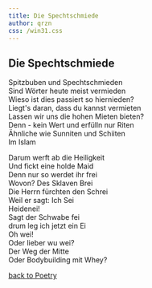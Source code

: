 ```yaml
---
title: Die Spechtschmiede
author: qrzn
css: /win31.css
---
```


## Die Spechtschmiede  
  
Spitzbuben und Spechtschmieden  
Sind Wörter heute meist vermieden  
Wieso ist dies passiert so hiernieden?  
Liegt's daran, dass du kannst vermieten  
Lassen wir uns die hohen Mieten bieten?  
Denn - kein Wert und erfülln nur Riten  
Ähnliche wie Sunniten und Schiiten  
Im Islam  
  
Darum werft ab die Heiligkeit  
Und fickt eine holde Maid  
Denn nur so werdet ihr frei  
Wovon? Des Sklaven Brei  
Die Herrn fürchten den Schrei  
Weil er sagt: Ich Sei  
Heidenei!  
Sagt der Schwabe fei  
drum leg ich jetzt ein Ei  
Oh wei!  
Oder lieber wu wei?  
Der Weg der Mitte  
Oder Bodybuilding mit Whey?  

[back to Poetry](/ptry/ptry.html)
